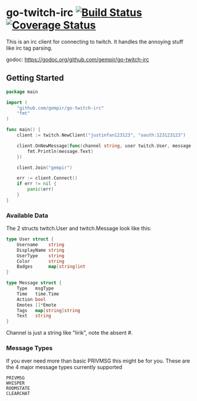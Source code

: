 # go-twitch-irc [![Build Status](https://travis-ci.org/gempir/go-twitch-irc.svg?branch=master)](https://travis-ci.org/gempir/go-twitch-irc) [![Coverage Status](https://coveralls.io/repos/github/gempir/go-twitch-irc/badge.svg?branch=master)](https://coveralls.io/github/gempir/go-twitch-irc?branch=master)

This is an irc client for connecting to twitch. It handles the annoying stuff like irc tag parsing.

godoc: https://godoc.org/github.com/gempir/go-twitch-irc

## Getting Started
```go
package main

import (
	"github.com/gempir/go-twitch-irc"
	"fmt"
)

func main() {
	client := twitch.NewClient("justinfan123123", "oauth:123123123")

	client.OnNewMessage(func(channel string, user twitch.User, message twitch.Message) {
		fmt.Println(message.Text)
	})

	client.Join("gempir")

	err := client.Connect()
	if err != nil {
		panic(err)
	}
}
```
### Available Data

The 2 structs twitch.User and twitch.Message look like this:
```go
type User struct {
	Username    string
	DisplayName string
	UserType    string
	Color       string
	Badges      map[string]int
}

type Message struct {
	Type   msgType
	Time   time.Time
	Action bool
	Emotes []*Emote
	Tags   map[string]string
	Text   string
}
```
Channel is just a string like "lirik", note the absent #.

### Message Types

If you ever need more than basic PRIVMSG this might be for you.
These are the 4 major message types currently supported

	PRIVMSG
	WHISPER
	ROOMSTATE
	CLEARCHAT

